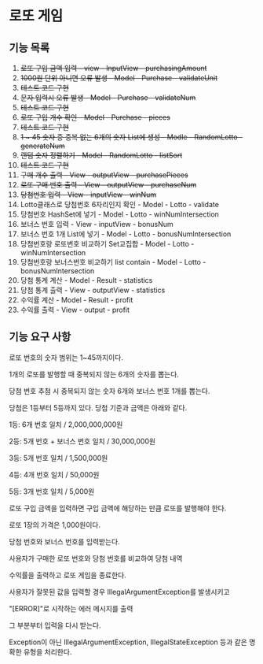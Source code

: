 # 로또 게임

## 기능 목록

1. ~~로또 구입 금액 입력 - view - InputView - purchasingAmount~~
2. ~~1000원 단위 아니면 오류 발생 - Model - Purchase - validateUnit~~
3. ~~테스트 코드 구현~~
3. ~~문자 입력시 오류 발생 - Model - Purchase - validateNum~~
4. ~~테스트 코드 구현~~
3. ~~로또 구입 개수 확인 - Model - Purchase - pieces~~
4. ~~테스트 코드 구현~~
3. ~~1 ~ 45 숫자 중 중복 없는 6개의 숫자 List에 생성 - Modle - RandomLotto - generateNum~~
4. ~~랜덤 숫자 정렬하기 - Model - RandomLotto - listSort~~
5. ~~테스트 코드 구현~~
6. ~~구매 개수 출력 - View - outputView - purchasePieces~~
4. ~~로또 구매 번호 출력 - View - outputView - purchaseNum~~
5. ~~당첨번호 입력 - View - inputView - winNum~~
6. Lotto클래스로 당첨번호 6자리인지 확인 - Model - Lotto - validate
6. 당첨번호 HashSet에 넣기 - Model - Lotto - winNumIntersection
7. 보너스 번호 입력 - View - inputView - bonusNum
8. 보너스 번호 1개 List에 넣기 - Model - Lotto - bonusNumIntersection
9. 당첨번호랑 로또번호 비교하기 Set교집합 - Model - Lotto - winNumIntersection
10. 당첨번호랑 보너스번호 비교하기 list contain - Model - Lotto - bonusNumIntersection
11. 당첨 통계 계산 - Model - Result - statistics
10. 당첨 통계 출력 - View - outputView - statistics
11. 수익률 계산 - Model - Result - profit
11. 수익률 출력 - View - output - profit



## 기능 요구 사항

로또 번호의 숫자 범위는 1~45까지이다.

1개의 로또를 발행할 때 중복되지 않는 6개의 숫자를 뽑는다.

당첨 번호 추첨 시 중복되지 않는 숫자 6개와 보너스 번호 1개를 뽑는다.

당첨은 1등부터 5등까지 있다. 당첨 기준과 금액은 아래와 같다.

1등: 6개 번호 일치 / 2,000,000,000원

2등: 5개 번호 + 보너스 번호 일치 / 30,000,000원

3등: 5개 번호 일치 / 1,500,000원

4등: 4개 번호 일치 / 50,000원

5등: 3개 번호 일치 / 5,000원

로또 구입 금액을 입력하면 구입 금액에 해당하는 만큼 로또를 발행해야 한다.

로또 1장의 가격은 1,000원이다.

당첨 번호와 보너스 번호를 입력받는다.

사용자가 구매한 로또 번호와 당첨 번호를 비교하여 당첨 내역

수익률을 출력하고 로또 게임을 종료한다.

사용자가 잘못된 값을 입력할 경우 IllegalArgumentException를 발생시키고

"[ERROR]"로 시작하는 에러 메시지를 출력 

그 부분부터 입력을 다시 받는다.

Exception이 아닌 IllegalArgumentException, IllegalStateException 등과 같은 명확한 유형을 처리한다.